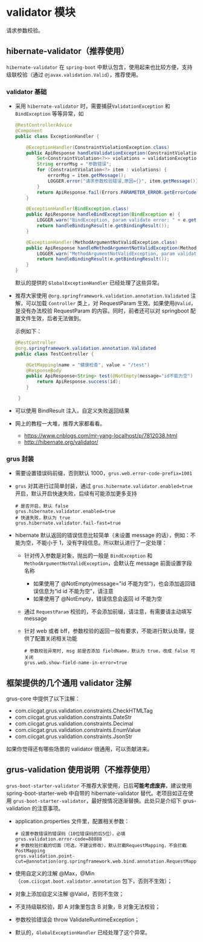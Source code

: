 # validator 模块

请求参数校验。

## hibernate-validator（推荐使用）

`hibernate-validator` 在 `spring-boot` 中默认包含，使用起来也比较方便，支持级联校验（通过 `@javax.validation.Valid`），推荐使用。

### validator 基础

- 采用 `hibernate-validator` 时，需要捕获`ValidationException` 和 `BindException` 等等异常，如

  ```java
  @RestControllerAdvice
  @Component
  public class ExceptionHandler {

      @ExceptionHandler(ConstraintViolationException.class)
      public ApiResponse handleValidationException(ConstraintViolationException validationException) {
          Set<ConstraintViolation<?>> violations = validationException.getConstraintViolations();
          String errorMsg = "参数错误";
          for (ConstraintViolation<?> item : violations) {
              errorMsg = item.getMessage();
              LOGGER.error("请求参数校验错误,原因={}", item.getMessage());
          }
          return ApiResponse.fail(Errors.PARAMETER_ERROR.getErrorCode(), errorMsg);
      }

      @ExceptionHandler(BindException.class)
      public ApiResponse handleBindException(BindException e) {
          LOGGER.warn("BindException, param validate error: " + e.getMessage());
          return handleBindingResult(e.getBindingResult());
      }

      @ExceptionHandler(MethodArgumentNotValidException.class)
      public ApiResponse handleMethodArgumentNotValidException(MethodArgumentNotValidException e) {
          LOGGER.warn("MethodArgumentNotValidException, param validate error: " + e.getMessage());
          return handleBindingResult(e.getBindingResult());
      }
  }
  ```

  默认的提供的 `GlobalExceptionHandler` 已经处理了这些异常。

- 推荐大家使用 `@org.springframework.validation.annotation.Validated` 注解，可以加载 `Controller` 类上，对 RequestParam 生效。如果使用`@Valid`，是没有办法校验 RequestParam 的内容。同时，前者还可以对 springboot 配置文件生效，后者无法做到。

  示例如下：

  ```java
  @RestController
  @org.springframework.validation.annotation.Validated
  public class TestController {

      @GetMapping(name = "健康检查", value = "/test")
      @ResponseBody
      public ApiResponse<String> test(@NotEmpty(message="id不能为空")  String id) {
          return ApiResponse.success(id);
      }

   }
  ```

* 可以使用 BindResult 注入，自定义失败返回结果

* 网上的教程一大堆，推荐大家都看看。

  - <https://www.cnblogs.com/mr-yang-localhost/p/7812038.html>
  - <http://hibernate.org/validator/>

### grus 封装

- 需要设置错误码前缀，否则默认 1000，`grus.web.error-code-prefix=1001`

- `grus` 对其进行过简单封装，通过 `grus.hibernate.validator.enabled=true` 开启，默认开启快速失败，后续有可能添加更多支持

  ```properties
  # 是否开启，默认 false
  grus.hibernate.validator.enabled=true
  # 快速失败，默认为 true
  grus.hibernate.validator.fail-fast=true
  ```

* hibernate 默认返回的错误信息比较简单（未设置 message 的话），例如：不能为空，不能小于 1，没有字段信息。所以默认进行了一定处理：

  - 针对传入参数是对象，抛出的一般是 `BindException` 和 `MethodArgumentNotValidException`，会默认在 message 前面设置字段名称

    - 如果使用了 @NotEmpty(message="id 不能为空")，也会添加返回错误信息为“id id 不能为空”，请注意
    - 如果使用了 @NotEmpty，错误信息会返回 id 不能为空

  - 通过 `RequestParam` 校验的，不会添加前缀，请注意，有需要请主动填写 message

  - 针对 web 或者 bff，参数校验的返回一般有要求，不能进行默认处理，提供了配置关闭相关功能

    ```properties
    # 参数校验异常时, msg 前是否添加 fieldName，默认为 true，改成 false 可关闭
    grus.web.show-field-name-in-error=true
    ```

## 框架提供的几个通用 validator 注解

grus-core 中提供了以下注解：

- com.ciicgat.grus.validation.constraints.CheckHTMLTag
- com.ciicgat.grus.validation.constraints.DateStr
- com.ciicgat.grus.validation.constraints.Decimal
- com.ciicgat.grus.validation.constraints.EnumValue
- com.ciicgat.grus.validation.constraints.JsonStr

如果你觉得还有哪些场景的 validator 很通用，可以贡献进来。

## grus-validation 使用说明（不推荐使用）

`grus-boot-starter-validator` 不推荐大家使用，日后**可能考虑废弃**，建议使用 spring-boot-starter-web 中自带的 hibernate-validator 替代。老项目如正在使用 `grus-boot-starter-validator`，最好按情况逐渐替换。此处只是介绍下 grus-validation 的注意事项。

- application.properties 文件里，配置相关参数：

  ```properties
  # 设置参数错误的错误码（10位错误码的后5位），必填
  grus.validation.error-code=88888
  # 参数校验拦截的切面（可选，不建议修改），默认拦截RequestMapping，不会拦截 PostMapping
  grus.validation.point-cut=@annotation(org.springframework.web.bind.annotation.RequestMapping)
  ```

* 使用自定义的注解 @Max，@Min（`com.ciicgat.boot.validator.annotation` 包下，否则不生效）；

* 对象上添加自定义注解 @Valid，否则不生效；

* 不支持级联校验，即 A 对象里包含 B 对象，B 对象无法校验；

* 参数校验错误会 throw ValidateRuntimeException；

* 默认的，`GlobalExceptionHandler` 已经处理了这个异常。
